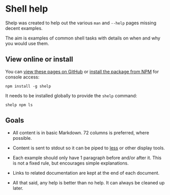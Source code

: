 # Shell help

Shelp was created to help out the various `man` and `--help` pages
missing decent examples.

The aim is examples of common shell tasks with details on when and why
you would use them.


## View online or install

You can
[view these pages on GitHub](https://github.com/MattMS/shelp/tree/master/command#readme)
or
[install the package from NPM](https://www.npmjs.com/package/shelp)
for console access:

	npm install -g shelp

It needs to be installed globally to provide the `shelp` command:

	shelp npm ls


## Goals

- All content is in basic Markdown.
  72 columns is preferred, where possible.

- Content is sent to stdout so it can be piped to [less](command/less/)
  or other display tools.

- Each example should only have 1 paragraph before and/or after it.
  This is not a fixed rule, but encourages simple explanations.

- Links to related documentation are kept at the end of each document.

- All that said, any help is better than no help.
  It can always be cleaned up later.
